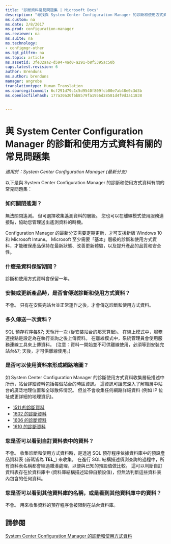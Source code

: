 ```yaml
---
title: "診斷資料常見問題集 | Microsoft Docs"
description: "尋找與 System Center Configuration Manager 的診斷和使用方式資料有關的常見問題集。"
ms.custom: na
ms.date: 2/8/2017
ms.prod: configuration-manager
ms.reviewer: na
ms.suite: na
ms.technology:
- configmgr-other
ms.tgt_pltfrm: na
ms.topic: article
ms.assetid: 3fe32aa2-d594-4ad0-a291-b8f5395ac50b
caps.latest.revision: 6
author: Brenduns
ms.author: brenduns
manager: angrobe
translationtype: Human Translation
ms.sourcegitcommit: 6cf291d79c1c5d9540f809fcb00e7ab48e0c3d3b
ms.openlocfilehash: 177a30a30f6b8579fa1956d28581d4f9d3a11838


---
```

# <a name="frequently-asked-questions-about-diagnostics-and-usage-data-for-system-center-configuration-manager"></a>與 System Center Configuration Manager 的診斷和使用方式資料有關的常見問題集

*適用於：System Center Configuration Manager (最新分支)*

以下是與 System Center Configuration Manager 的診斷和使用方式資料有關的常見問題集：  

###  <a name="a-namebkmkoffa-how-do-i-turn-off-telemetry"></a><a name="bkmk_off"></a> 如何關閉遙測？  
無法關閉遙測。 但可選擇收集遙測資料的層級。 您也可以在離線模式使用服務連接點，協助您管理送出遙測資料的時機。

Configuration Manager 的最新分支需要定期更新，才可支援新版 Windows 10 和 Microsoft Intune。 Microsoft 至少需要「基本」層級的診斷和使用方式資料，才能確保產品保持在最新狀態、改善更新體驗，以及提升產品的品質和安全性。

###  <a name="a-namebkmkretentiona-what-is-the-data-retention-period"></a><a name="bkmk_retention"></a> 什麼是資料保留期間？  
 診斷和使用方式資料會保留一年。  

###  <a name="a-namebkmkupdatea-is-diagnostics-and-usage-data-sent-when-installing-or-updating-the-product"></a><a name="bkmk_update"></a> 安裝或更新產品時，是否會傳送診斷和使用方式資料？  
 不會。 只有在安裝完站台並正常運作之後，才會傳送診斷和使用方式資料。  

###  <a name="a-namebkmkfrequencya-how-frequently-is-the-data-sent"></a><a name="bkmk_frequency"></a> 多久傳送一次資料？  
 SQL 預存程序每&7; 天執行一次 (從安裝站台的那天算起)。 在線上模式中，服務連接點是設定為在執行查詢之後上傳資料。 在離線模式中，系統管理員會使用服務連線工具來上傳資料。 (注意︰資料一開始並不可供離線使用，必須等到安裝完站台&7; 天後，才可供離線使用。)  

###  <a name="a-namebkmknetworka-can-the-data-be-used-to-form-a-network-map"></a><a name="bkmk_network"></a> 是否可以使用資料來形成網路地圖？  
 如 System Center Configuration Manager 的診斷使用方式資料收集層級描述中所示，站台詳細資料包括每個站台的時區資訊。 這資訊可讓您深入了解階層中站台的廣泛地理位置和全球散佈情況。 但並不會收集任何網路詳細資料 (例如 IP 位址或更詳細的地理資訊)。
 - [1511 的診斷資料](/sccm/core/plan-design/diagnostics/levels-of-diagnostic-usage-data-collection-1511)
 - [1602 的診斷資料](/sccm/core/plan-design/diagnostics/levels-of-diagnostic-usage-data-collection-1602)
 - [1606 的診斷資料](/sccm/core/plan-design/diagnostics/levels-of-diagnostic-usage-data-collection-1606)
 - [1610 的診斷資料](/sccm/core/plan-design/diagnostics/levels-of-diagnostic-usage-data-collection-1610)


###  <a name="a-namebkmktablesa-can-you-see-data-in-custom-tables"></a><a name="bkmk_tables"></a> 您是否可以看到自訂資料表中的資料？  
 不會。 收集診斷和使用方式資料時，是透過 SQL 預存程序依據資料庫中的預設產品資料表 (首碼皆為 **TEL_**) 來收集。 在進行 SQL 結構描述偵測查詢的過程中，所有資料表名稱都會經過雜湊處理，以便與已知的預設值做比較。 這可以判斷自訂資料表存在於資料庫中 (資料庫結構描述延伸自預設值)，但無法判斷這些資料表內包含的任何資料。  

###  <a name="a-namebkmkdatabasesa-can-you-see-names-of-other-databases-or-can-you-see-data-in-other-databases"></a><a name="bkmk_databases"></a> 您是否可以看到其他資料庫的名稱，或是看到其他資料庫中的資料？  
 不會。 用來收集資料的預存程序會被限制在站台資料庫。  

## <a name="see-also"></a>請參閱  
 [System Center Configuration Manager 的診斷和使用方式資料](../../core/plan-design/diagnostics/diagnostics-and-usage-data.md)



<!--HONumber=Feb17_HO2-->


